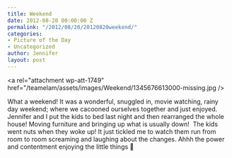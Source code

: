 ```yaml
---
title: Weekend
date: 2012-08-20 00:00:00 Z
permalink: "/2012/08/20/20120820weekend/"
categories:
- Picture of the Day
- Uncategorized
author: Jennifer
layout: post
---
```


<a rel="attachment wp-att-1749" href="/teamelam/assets/images/Weekend/1345676613000-missing.jpg /></a>

What a weekend! It was a wonderful, snuggled in, movie watching, rainy day weekend; where we cacooned ourselves together and just enjoyed. Jennifer and I put the kids to bed last night and then rearranged the whole house! Moving furniture and bringing up what is usually down!  The kids went nuts when they woke up! It just tickled me to watch them run from room to room screaming and laughing about the changes. Ahhh the power and contentment enjoying the little things 🙂
